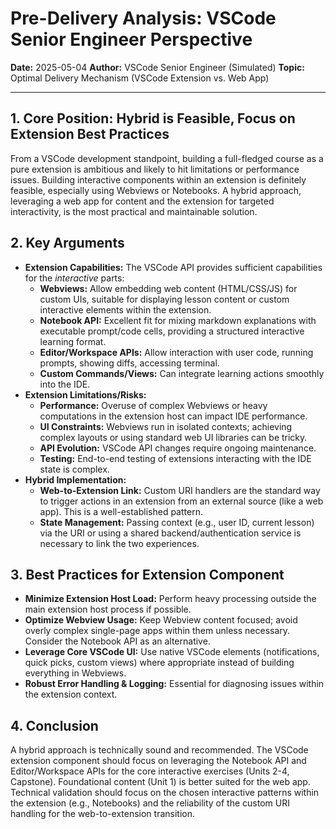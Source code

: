# Pre-Delivery Analysis: VSCode Senior Engineer Perspective

**Date:** 2025-05-04
**Author:** VSCode Senior Engineer (Simulated)
**Topic:** Optimal Delivery Mechanism (VSCode Extension vs. Web App)

---

## 1. Core Position: Hybrid is Feasible, Focus on Extension Best Practices

From a VSCode development standpoint, building a full-fledged course as a pure extension is ambitious and likely to hit limitations or performance issues. Building interactive components within an extension is definitely feasible, especially using Webviews or Notebooks. A hybrid approach, leveraging a web app for content and the extension for targeted interactivity, is the most practical and maintainable solution.

## 2. Key Arguments

*   **Extension Capabilities:** The VSCode API provides sufficient capabilities for the *interactive* parts: 
    *   **Webviews:** Allow embedding web content (HTML/CSS/JS) for custom UIs, suitable for displaying lesson content or custom interactive elements within the extension.
    *   **Notebook API:** Excellent fit for mixing markdown explanations with executable prompt/code cells, providing a structured interactive learning format.
    *   **Editor/Workspace APIs:** Allow interaction with user code, running prompts, showing diffs, accessing terminal.
    *   **Custom Commands/Views:** Can integrate learning actions smoothly into the IDE.
*   **Extension Limitations/Risks:**
    *   **Performance:** Overuse of complex Webviews or heavy computations in the extension host can impact IDE performance.
    *   **UI Constraints:** Webviews run in isolated contexts; achieving complex layouts or using standard web UI libraries can be tricky.
    *   **API Evolution:** VSCode API changes require ongoing maintenance.
    *   **Testing:** End-to-end testing of extensions interacting with the IDE state is complex.
*   **Hybrid Implementation:**
    *   **Web-to-Extension Link:** Custom URI handlers are the standard way to trigger actions in an extension from an external source (like a web app). This is a well-established pattern.
    *   **State Management:** Passing context (e.g., user ID, current lesson) via the URI or using a shared backend/authentication service is necessary to link the two experiences.

## 3. Best Practices for Extension Component

*   **Minimize Extension Host Load:** Perform heavy processing outside the main extension host process if possible.
*   **Optimize Webview Usage:** Keep Webview content focused; avoid overly complex single-page apps within them unless necessary. Consider the Notebook API as an alternative.
*   **Leverage Core VSCode UI:** Use native VSCode elements (notifications, quick picks, custom views) where appropriate instead of building everything in Webviews.
*   **Robust Error Handling & Logging:** Essential for diagnosing issues within the extension context.

## 4. Conclusion

A hybrid approach is technically sound and recommended. The VSCode extension component should focus on leveraging the Notebook API and Editor/Workspace APIs for the core interactive exercises (Units 2-4, Capstone). Foundational content (Unit 1) is better suited for the web app. Technical validation should focus on the chosen interactive patterns within the extension (e.g., Notebooks) and the reliability of the custom URI handling for the web-to-extension transition. 